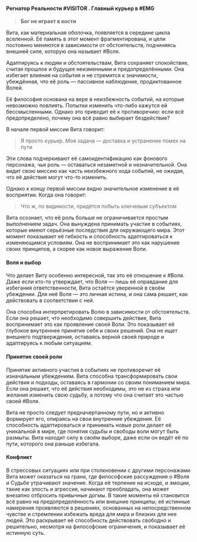 
#### Регнатор Реальности #VISITOR . Главный курьер в #EMG 

> **Бог не играет в кости**

Вита, как материальная оболочка, появляется в середине цикла вселенной. Её память в этот момент фрагментирована, и цели постоянно меняются в зависимости от обстоятельств, подчиняясь внешней силе, которую она называет #Воля.

Адаптируясь к людям и обстоятельствам, Вита сохраняет спокойствие, считая прошлое и будущее неизменными и предопределёнными. Она избегает влияния на события и не стремится к значимости, убеждённая, что её роль — пассивное наблюдение, продиктованное Волей.

Её философия основана на вере в неизбежность событий, на которые невозможно повлиять. Попытки изменить что-либо кажутся ей бессмысленными. Однако это приводит её к противоречию: если всё предопределено, почему она всё равно выбирает бездействие?

В начале первой миссии Вита говорит:

>Я просто курьер. Моя задача — доставка и устранение помех на пути

Эти слова подчеркивают её самоидентификацию как фонового персонажа, чья роль — оставаться незаметной и незначительной. Она видит свою миссию как часть неизбежного хода событий, не ожидая, что её действия могут что-то изменить.

Однако к концу первой миссии видно значительное изменение в её восприятии. Когда она говорит: 

>Что ж, по видимости, придётся побыть ключевым субъектом

Вита осознает, что её роль больше не ограничивается простым выполнением задач. Она вынуждена принимать участие в событиях, которые имеют серьёзные последствия для окружающего мира. Этот момент показывает её гибкость и способность адаптироваться к изменяющимся условиям. Она не воспринимает это как нарушение своих принципов, а скорее как новое выражение Воли.

#### Воля и выбор

Что делает Виту особенно интересной, так это её отношение к #Воля.  Даже если кто-то утверждает, что Воля — лишь её оправдание для избегания ответственности, Вита остаётся уверенной в своём убеждении. Для неё Воля — это личная истина, и она сама решает, как действовать в соответствии с ней.

Она способна интерпретировать Волю в зависимости от обстоятельств. Если она решает, что необходимо совершить действие, Вита воспринимает это как проявление своей Воли. Это показывает её глубокое внутреннее принятие себя и своих решений. Она не ищет внешнего подтверждения, оставаясь верной своей природе и адаптируясь к любым ситуациям.

#### Принятие своей роли

Принятие активного участия в событиях не противоречит её изначальным убеждениям. Вита способна трансформировать свои действия и подходы, оставаясь в гармонии со своим пониманием мира. Если она решает, что её действия необходимы, это не из страха или желания изменить свою судьбу, а потому что она считает это частью своей #Воля.

Вита не просто следует предначертанному пути, но и активно формирует его, опираясь на свои внутренние убеждения. Её способность адаптироваться и принимать новые роли делает её уникальной в мире, где понятия судьбы и свободы воли могут быть размыты. Вита находит силу в своём выборе, даже если он ведёт её по пути, которого она раньше избегала.

#### Конфликт

В стрессовых ситуациях или при столкновении с другими персонажами Вита может оказаться на грани, где философские рассуждения о #Воля и Судьбе утрачивают значение. Когда её терпение на исходе, и эмоции, такие как злость и агрессия, начинают преобладать, она может внезапно отбросить привычные догмы. В такие моменты ей становится всё равно на предопределённость или внешние принципы; её истинные намерения проявляются в решениях, основанных на непосредственном чувстве и стремлении избежать вреда для мира и близких для нее людей. Это раскрывает её способность действовать свободно и решительно, несмотря на философские ограничения, и показывает её истинную суть.